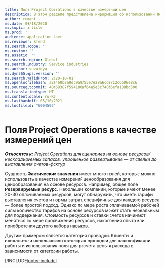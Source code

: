 ```yaml
---
title: Поля Project Operations в качестве измерений цен
description: В этом разделе представлена информация об использовании полей в качестве измерений цен в Dynamics 365 Project Operations.
author: rumant
ms.date: 09/18/2020
ms.topic: article
ms.prod: ''
audience: Application User
ms.reviewer: kfend
ms.search.scope: ''
ms.custom: ''
ms.assetid: ''
ms.search.region: Global
ms.search.industry: Service industries
ms.author: suvaidya
ms.dyn365.ops.version: ''
ms.search.validFrom: 2020-10-01
ms.openlocfilehash: a29460b2a9dc9a9755e7e28a6cd9712c6b06e8c6
ms.sourcegitcommit: 40f68387f594180af64a5e5c748b6efa188bd300
ms.translationtype: HT
ms.contentlocale: ru-RU
ms.lasthandoff: 05/10/2021
ms.locfileid: "6004502"
---
```

# <a name="project-operations-fields-as-pricing-dimensions"></a>Поля Project Operations в качестве измерений цен

_**Относится к:** Project Operations для сценариев на основе ресурсов/нескладируемых запасов, упрощенное развертывание — от сделки до выставления счетов-фактур_

Сущность **Фактические значения** имеет много полей, которые можно использовать в качестве измерений ценообразования для ценообразования на основе ресурсов. Например, общее поле **Резервируемый ресурс**. Небольшие компании, которые имеют менее 20-30 оплачиваемых ресурсов, могут обнаружить, что иметь тарифы выставления счетов и нормы затрат, специфичные для каждого ресурса — более простой подход. Однако по мере роста оплачиваемой рабочей силы количество тарифов на основе ресурсов может стать нереальным для поддержания. Стоимость ресурсов и ставки счетов начинают меняться по мере продвижения ресурсов, накопления опыта или приобретения другого набора навыков. 

Другим примером является категория проводки. Клиенты и исполнители использовали категорию проводки для классификации работы и использования поля для расчета цены и расхода в зависимости от категории работы.


[!INCLUDE[footer-include](../includes/footer-banner.md)]